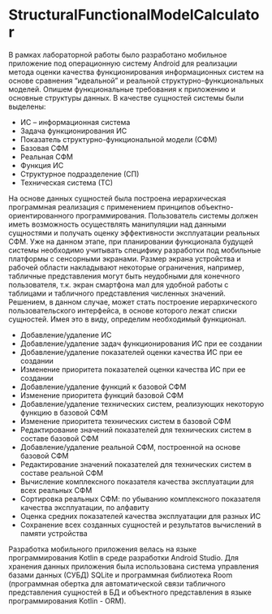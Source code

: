 # StructuralFunctionalModelCalculator
В рамках лабораторной работы было разработано мобильное приложение под операционную систему Android для реализации метода оценки качества функционирования информационных систем на основе сравнения “идеальной” и реальной структурно-функциональных моделей.
Опишем функциональные требования к приложению и основные структуры данных.
В качестве сущностей системы были выделены:
 - ИС – информационная система
 - Задача функционирования ИС
 - Показатель структурно-функциональной модели (СФМ)
 - Базовая СФМ
 - Реальная СФМ
 - Функция ИС
 - Структурное подразделение (СП)
 - Техническая система (ТС)
 
На основе данных сущностей была построена иерархическая программная реализация с применением принципов объектно-ориентированного программирования. 
Пользователь системы должен иметь возможность осуществлять манипуляции над данными сущностями и получать оценку эффективности эксплуатации реальных СФМ. Уже на данном этапе, при планировании функционала будущей системы необходимо учитывать специфику разработки под мобильные платформы с сенсорными экранами. Размер экрана устройства и рабочей области накладывают некоторые ограничения, например, табличные представления могут быть неудобными для конечного пользователя, т.к. экран смартфона мал для удобной работы с таблицами и табличного представления численных значений. Решением, в данном случае, может стать построение иерархического пользовательского интерфейса, в основе которого лежат списки сущностей. Имея это в виду, определим необходимый функционал.
 
 - Добавление/удаление ИС
 - Добавление/удаление задач функционирования ИС при ее создании
 - Добавление/удаление показателей оценки качества ИС при ее создании 
 - Изменение приоритета показателей оценки качества ИС при ее создании
 - Добавление/удаление функций к базовой СФМ
 - Изменение приоритета функций базовой СФМ
 - Добавление/удаление технических систем, реализующих некоторую функцию в базовой СФМ
 - Изменение приоритета технических систем в базовой СФМ
 - Редактирование значений показателей для технических систем в составе базовой СФМ
 - Добавление/удаление реальной СФМ, построенной на основе базовой СФМ
 - Редактирование значений показателей для технических систем в составе реальной СФМ
 - Вычисление комплексного показателя качества эксплуатации для всех реальных СФМ
 - Сортировка реальных СФМ: по убыванию комплексного показателя качества эксплуатации, по алфавиту
 - Оценка средних показателей качества эксплуатации для разных ИС
 - Сохранение всех созданных сущностей и результатов вычислений в памяти устройства

Разработка мобильного приложения велась на языке программирования Kotlin в среде разработки Android Studio. Для хранения данных приложения была использована система управления базами данных (СУБД) SQLite и программная библиотека Room (программная обертка для автоматической связи табличного представления сущностей в БД и объектного представления в языке программирования Kotlin - ORM).
